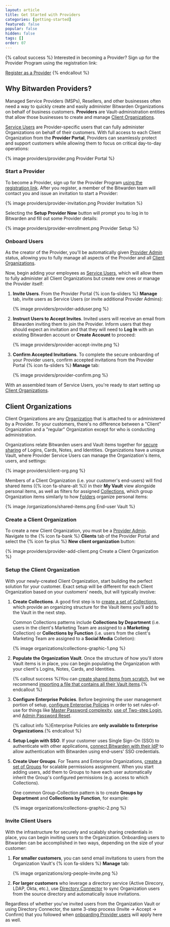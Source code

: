 ```yaml
---
layout: article
title: Get Started with Providers
categories: [getting-started]
featured: false
popular: false
hidden: false
tags: []
order: 07
---
```


{% callout success %}
Interested in becoming a Provider? Sign up for the Provider Program using the registration link:

<a role="button" class="btn btn-primary" href="#" target="blank">Register as a Provider</a>
{% endcallout %}

## Why Bitwarden Providers?

Managed Service Providers (MSPs), Resellers, and other businesses often need a way to quickly create and easily administer Bitwarden Organizations on behalf of business customers. **Providers** are Vault-administration entities that allow those businesses to create and manage [Client Organizations](#client-organization).

[Service Users](#add-service-users) are Provider-specific users that can fully administer Organizations on behalf of their customers. With full access to each Client Organization from the **Provider Portal**, Providers can seamlessly protect and support customers while allowing them to focus on critical day-to-day operations:

{% image providers/provider.png Provider Portal %}

### Start a Provider

To become a Provider, sign up for the Provider Program [using the registration link](#). After you register, a member of the Bitwarden team will contact you and issue an invitation to start a Provider:

{% image providers/provider-invitation.png Provider Invitation %}

Selecting the **Setup Provider Now** button will prompt you to log in to Bitwarden and fill out some Provider details:

{% image providers/provider-enrollment.png Provider Setup %}

### Onboard Users

As the creator of the Provider, you'll be automatically given [Provider Admin]({{site.baseurl}}/provider-users/#provider-user-types) status, allowing you to fully manage all aspects of the Provider and all [Client Organizations](#client-organizations).

Now, begin adding your employees as [Service Users]({{site.baseurl}}/article/provider-users/#provider-user-types), which will allow them to fully administer all Client Organizations but create new ones or manage the Provider itself:

1. **Invite Users**. From the Provider Portal {% icon fa-sliders %} **Manage** tab, invite users as Service Users (or invite additional Provider Admins):

   {% image providers/provider-adduser.png %}
2. **Instruct Users to Accept Invites**. Invited users will receive an email from Bitwarden inviting them to join the Provider. Inform users that they should expect an invitation and that they will need to **Log In** with an existing Bitwarden account or **Create Account** to proceed:

   {% image providers/provider-accept-invite.png %}
3. **Confirm Accepted Invitations**. To complete the secure onboarding of your Provider users, confirm accepted invitations from the Provider Portal {% icon fa-sliders %} **Manage** tab:

   {% image providers/provider-confirm.png %}

With an assembled team of Service Users, you're ready to start setting up [Client Organizations](#client-organizations).

## Client Organizations

Client Organizations are any [Organization]({{site.baseurl}}/article/about-organizations/) that is attached to or administered by a Provider. To your customers, there's no difference between a "Client" Organization and a "regular" Organization except for who is conducting administration.

Organizations relate Bitwarden users and Vault items together for [secure sharing]({{site.baseurl}}/article/share-to-a-collection/) of Logins, Cards, Notes, and Identities. Organizations have a unique Vault, where Provider Service Users can manage the Organization's items, users, and settings:

{% image providers/client-org.png %}

Members of a Client Organization (i.e. your customer's end-users) will find shared items ({% icon fa-share-alt %}) in their **My Vault** view alongside personal items, as well as filters for assigned [Collections]({{site.baseurl}}/article/about-collections/), which group Organization items similarly to how [Folders]({{site.baseurl}}/article/folders/) organize personal items:

{% image /organizations/shared-items.png End-user Vault %}

### Create a Client Organization

To create a new Client Organization, you must be a [Provider Admin]({{site.baseurl}}/article/provider-users/#provider-user-types). Navigate to the {% icon fa-bank %} **Clients** tab of the Provider Portal and select the {% icon fa-plus %} **New client organization** button:

{% image providers/provider-add-client.png Create a Client Organization %}

### Setup the Client Organization

With your newly-created Client Organization, start building the perfect solution for your customer. Exact setup will be different for each Client Organization based on your customers' needs, but will typically involve:

1. **Create Collections**. A good first step is to [create a set of Collections]({{site.baseurl}}/article/about-collections/#create-a-collection), which provide an organizing structure for the Vault items you'll add to the Vault in the next step.

    Common Collections patterns include **Collections by Department** (i.e. users in the client's Marketing Team are assigned to a **Marketing** Collection) or **Collections by Function** (i.e. users from the client's Marketing Team are assigned to a **Social Media** Colletion):

    {% image organizations/collections-graphic-1.png %}  
2. **Populate the Organization Vault**. Once the structure of how you'll store Vault items is in place, you can begin populating the Organization with your client's Logins, Notes, Cards, and Identities.

   {% callout success %}You can [create shared items from scratch]({{site.baseurl}}/article/share-to-a-collection/#create-a-shared-item), but we recommend [importing a file that contains all their Vault items]({{site.baseurl}}/article/import-to-org/).{% endcallout %}
3. **Configure Enterprise Policies**. Before beginning the user management portion of setup, [configure Enterprise Policies]({{site.baseurl}}/article/policies/) in order to set rules-of-use for things like [Master Password complexity]({{site.baseurl}}/article/policies/#master-password), [use of Two-step Login]({{site.baseurl}}/article/policies/#two-step-login), and [Admin Password Reset]({{site.baseurl}}/article/admin-reset/).

   {% callout info %}Enterprise Policies are **only available to Enterprise Organizations**.{% endcallout %}
4. **Setup Login with SSO**. If your customer uses Single Sign-On (SSO) to authenticate with other applications, [connect Bitwarden with their IdP]({{site.baseurl}}/article/about-sso/) to allow authentication with Bitwarden using end-users' SSO credentials.
5. **Create User Groups**. For Teams and Enterprise Organizations, [create a set of Groups]({{site.baseurl}}/article/about-groups/#create-a-group) for scalable permissions assignment. When you start adding users, add them to Groups to have each user automatically inherit the Group's configured permissions (e.g. access to which Collections).

   One common Group-Collection pattern is to create **Groups by Department** and **Collections by Function**, for example:

   {% image organizations/collections-graphic-2.png %}

### Invite Client Users

With the infrastructure for securely and scalably sharing credentials in place, you can begin inviting users to the Organization. Onboarding users to Bitwarden can be accomplished in two ways, depending on the size of your customer:

1. **For smaller customers**, you can send email invitations to users from the Organization Vault's {% icon fa-sliders %} **Manage** tab:

   {% image organizations/org-people-invite.png %}

2. **For larger customers** who leverage a directory service (Active Direcory, LDAP, Okta, etc.), use [Directory Connector]({{site.baseurl}}/article/directory-sync) to sync Organization users from the source directory and automatically issue invitations.

Regardless of whether you've invited users from the Organization Vault or using Directory Connector, the same 3-step process (Invite &rarr; Accept &rarr; Confirm) that you followed when [onboarding Provider users](#onboard-users) will apply here as well.
